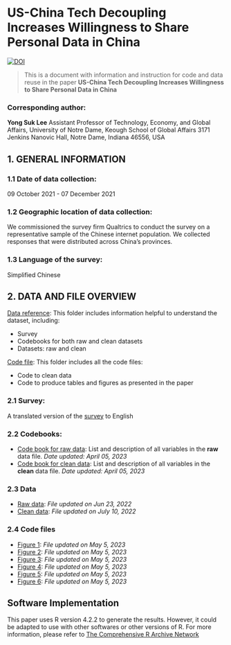 # US-China Tech Decoupling Increases Willingness to Share Personal Data in China

[![DOI](https://zenodo.org/badge/636888002.svg)](https://zenodo.org/badge/latestdoi/636888002)

> This is a document with information and instruction for code and data reuse in the paper **US-China Tech Decoupling Increases Willingness to Share
Personal Data in China** 

### Corresponding author: 

**Yong Suk Lee**
Assistant Professor of Technology, Economy, and Global Affairs, 
University of Notre Dame, Keough School of Global Affairs
3171 Jenkins Nanovic Hall, Notre Dame, Indiana 46556, USA


## 1. GENERAL INFORMATION


### 1.1 Date of data collection:

09 October 2021 - 07 December 2021

### 1.2 Geographic location of data collection:

We commissioned the survey firm Qualtrics to conduct the survey on a representative sample of the Chinese internet population. We collected responses that were distributed across China’s provinces.

### 1.3 Language of the survey:

Simplified Chinese


## 2. DATA AND FILE OVERVIEW

[Data reference](https://github.com/yoloso/US-China-Tech-Decoupling/tree/main/Data%20reference): This folder includes information helpful to understand the dataset, including: 
- Survey
- Codebooks for both raw and clean datasets
- Datasets: raw and clean

[Code file](https://github.com/yoloso/US-China-Tech-Decoupling/tree/main/Code%20files): This folder includes all the code files:
- Code to clean data
- Code to produce tables and figures as presented in the paper

### 2.1 Survey: 

A translated version of the [survey](https://github.com/yoloso/US-China-Tech-Decoupling/blob/main/Data%20reference/Survey.pdf) to English

### 2.2 Codebooks: 
- [Code book for raw data](https://github.com/yoloso/US-China-Tech-Decoupling/blob/main/Data%20reference/codebook_raw.pdf): List and description of all variables in the **raw** data file. _Date updated: April 05, 2023_
- [Code book for clean data](https://github.com/yoloso/US-China-Tech-Decoupling/blob/main/Data%20reference/codebook_clean.pdf): List and description of all variables in the **clean** data file. _Date updated: April 05, 2023_


### 2.3 Data

- [Raw data](https://github.com/yoloso/US-China-Tech-Decoupling/blob/main/Data%20reference/data_raw.csv): _File updated on Jun 23, 2022_
- [Clean data](https://github.com/yoloso/US-China-Tech-Decoupling/blob/main/Data%20reference/data_clean.csv): _File updated on July 10, 2022_

### 2.4 Code files
- [Figure 1](https://github.com/yoloso/US-China-Tech-Decoupling/blob/main/Code%20files/figure%201.R): _File updated on May 5, 2023_
- [Figure 2](https://github.com/yoloso/US-China-Tech-Decoupling/blob/main/Code%20files/figure%202.R): _File updated on May 5, 2023_
- [Figure 3](https://github.com/yoloso/US-China-Tech-Decoupling/blob/main/Code%20files/figure%203.R): _File updated on May 5, 2023_
- [Figure 4](https://github.com/yoloso/US-China-Tech-Decoupling/blob/main/Code%20files/figure%204.R): _File updated on May 5, 2023_
- [Figure 5](https://github.com/yoloso/US-China-Tech-Decoupling/blob/main/Code%20files/figure%205.R): _File updated on May 5, 2023_
- [Figure 6](https://github.com/yoloso/US-China-Tech-Decoupling/blob/main/Code%20files/figure%206.R): _File updated on May 5, 2023_

## Software Implementation

This paper uses R version 4.2.2 to generate the results. However, it could be adapted to use with other softwares or other versions of R. For more information, please refer to [The Comprehensive R Archive Network](https://cran.r-project.org/)
